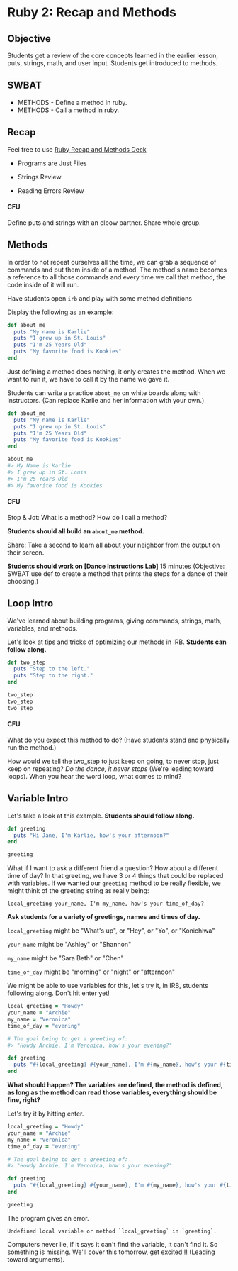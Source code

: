 # Ruby 2: Recap and Methods

## Objective

Students get a review of the core concepts learned in the earlier lesson, puts, strings, math, and user input. Students get introduced to methods.

## SWBAT

+ METHODS - Define a method in ruby.
+ METHODS - Call a method in ruby.

## Recap

Feel free to use [Ruby Recap and Methods Deck](https://docs.google.com/presentation/d/1zOL_KZKVK-jW8Gyh5L-XPgHw8XXkZytKWb7W4SqDKP0/edit#slide=id.g38c2de6ae8_0_122)

+ Programs are Just Files

+ Strings Review

+ Reading Errors Review

#### CFU 

Define puts and strings with an elbow partner. Share whole group.

## Methods

In order to not repeat ourselves all the time, we can grab a sequence of commands and put them inside of a method. The method's name becomes a reference to all those commands and every time we call that method, the code inside of it will run.

Have students open `irb` and play with some method definitions

Display the following as an example:

```ruby
def about_me
  puts "My name is Karlie"
  puts "I grew up in St. Louis"
  puts "I'm 25 Years Old"
  puts "My favorite food is Kookies"
end
```

Just defining a method does nothing, it only creates the method. When we want to run it, we have to call it by the name we gave it.

Students can write a practice `about_me` on white boards along with instructors. (Can replace Karlie and her information with your own.)

```ruby
def about_me
  puts "My name is Karlie"
  puts "I grew up in St. Louis"
  puts "I'm 25 Years Old"
  puts "My favorite food is Kookies"
end

about_me
#> My Name is Karlie
#> I grew up in St. Louis
#> I'm 25 Years Old
#> My favorite food is Kookies
```
#### CFU

Stop & Jot: What is a method? How do I call a method?

**Students should all build an `about_me` method.**

Share: Take a second to learn all about your neighbor from the output on their screen.

**Students should work on [Dance Instructions Lab]<!-- (https://github.com/learn-co-curriculum/kwk-l1-dance-instructions) -->** 15 minutes 
(Objective: SWBAT use def to create a method that prints the steps for a dance of their choosing.)

## Loop Intro

We've learned about building programs, giving commands, strings, math, variables, and methods.

Let's look at tips and tricks of optimizing our methods in IRB. **Students can follow along.**

```ruby
def two_step
  puts "Step to the left."
  puts "Step to the right."
end

two_step
two_step
two_step
```
#### CFU

What do you expect this method to do? (Have students stand and physically run the method.)

How would we tell the two_step to just keep on going, to never stop, just keep on repeating? _Do the dance, it never stops_ (We're leading toward loops). When you hear the word loop, what comes to mind?

## Variable Intro

Let's take a look at this example. **Students should follow along.**

```ruby
def greeting
  puts "Hi Jane, I'm Karlie, how's your afternoon?"
end

greeting
```

What if I want to ask a different friend a question? How about a different time of day? 
In that greeting, we have 3 or 4 things that could be replaced with variables. If we wanted our `greeting` method to be really flexible, we might think of the greeting string as really being:

`local_greeting your_name, I'm my_name, how's your time_of_day?`

**Ask students for a variety of greetings, names and times of day.**

`local_greeting` might be "What's up", or "Hey", or "Yo", or "Konichiwa"

`your_name` might be "Ashley" or "Shannon"

`my_name` might be "Sara Beth" or "Chen"

`time_of_day` might be "morning" or "night" or "afternoon"

We might be able to use variables for this, let's try it, in IRB, students following along. Don't hit enter yet!

```ruby
local_greeting = "Howdy"
your_name = "Archie"
my_name = "Veronica"
time_of_day = "evening"

# The goal being to get a greeting of:
#> "Howdy Archie, I'm Veronica, how's your evening?"

def greeting
  puts "#{local_greeting} #{your_name}, I'm #{my_name}, how's your #{time_of_day}?"
end
```

**What should happen? The variables are defined, the method is defined, as long as the method can read those variables, everything should be fine, right?**

Let's try it by hitting enter.

```ruby
local_greeting = "Howdy"
your_name = "Archie"
my_name = "Veronica"
time_of_day = "evening"

# The goal being to get a greeting of:
#> "Howdy Archie, I'm Veronica, how's your evening?"

def greeting
  puts "#{local_greeting} #{your_name}, I'm #{my_name}, how's your #{time_of_day}?"
end

greeting 
```

The program gives an error.

```
Undefined local variable or method `local_greeting` in `greeting`.
```

Computers never lie, if it says it can't find the variable, it can't find it. So something is missing. We'll cover this tomorrow, get excited!!! (Leading toward arguments).
